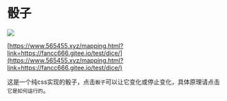 # 骰子

![](https://s2.loli.net/2025/06/19/7Ouf4qRE12rLkDN.png)

[https://www.565455.xyz/mapping.html?link=https://fancc666.gitee.io/test/dice/](https://www.565455.xyz/mapping.html?link=https://fancc666.gitee.io/test/dice/)

这是一个纯css实现的骰子，点击`骰子`可以让它变化或停止变化，具体原理请点击`它是如何运行的`。